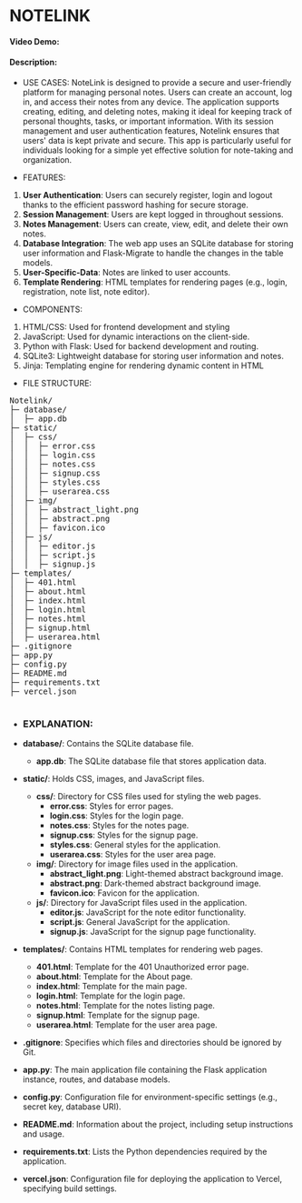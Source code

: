 # NOTELINK
#### Video Demo:  [<URL HERE>](https://youtu.be/Zw1L4m9HvSA?si=y7MqZ0m8C2Xywoc4)
#### Description:
- USE CASES:
NoteLink is designed to provide a secure and user-friendly platform for managing personal notes. Users can create an account, log in, and access their notes from any device. The application supports creating, editing, and deleting notes, making it ideal for keeping track of personal thoughts, tasks, or important information. With its session management and user authentication features, Notelink ensures that users' data is kept private and secure. This app is particularly useful for individuals looking for a simple yet effective solution for note-taking and organization.

- FEATURES:
1. **User Authentication**: Users can securely register, login and logout thanks to the efficient password hashing for secure storage.
2. **Session Management**: Users are kept logged in throughout sessions.
3. **Notes Management**: Users can create, view, edit, and delete their own notes.
4. **Database Integration**: The web app uses an SQLite database for storing user information and Flask-Migrate to handle the changes in the table models.
5. **User-Specific-Data**: Notes are linked to user accounts.
6. **Template Rendering**: HTML templates for rendering pages (e.g., login, registration, note list, note editor).


- COMPONENTS:
1. HTML/CSS: Used for frontend development and styling
2. JavaScript: Used for dynamic interactions on the client-side.
3. Python with Flask: Used for backend development and routing.
5. SQLite3: Lightweight database for storing user information and notes.
6. Jinja: Templating engine for rendering dynamic content in HTML

- FILE STRUCTURE:
<pre>
Notelink/
├─ database/
│  ├─ app.db
├─ static/
│  ├─ css/
│  │  ├─ error.css
│  │  ├─ login.css
│  │  ├─ notes.css
│  │  ├─ signup.css
│  │  ├─ styles.css
│  │  ├─ userarea.css
│  ├─ img/
│  │  ├─ abstract_light.png
│  │  ├─ abstract.png
│  │  ├─ favicon.ico
│  ├─ js/
│  │  ├─ editor.js
│  │  ├─ script.js
│  │  ├─ signup.js
├─ templates/
│  ├─ 401.html
│  ├─ about.html
│  ├─ index.html
│  ├─ login.html
│  ├─ notes.html
│  ├─ signup.html
│  ├─ userarea.html
├─ .gitignore
├─ app.py
├─ config.py
├─ README.md
├─ requirements.txt
├─ vercel.json

</pre>

-  ### EXPLANATION:
- **database/**: Contains the SQLite database file.
  - **app.db**: The SQLite database file that stores application data.
  
- **static/**: Holds CSS, images, and JavaScript files.
  - **css/**: Directory for CSS files used for styling the web pages.
    - **error.css**: Styles for error pages.
    - **login.css**: Styles for the login page.
    - **notes.css**: Styles for the notes page.
    - **signup.css**: Styles for the signup page.
    - **styles.css**: General styles for the application.
    - **userarea.css**: Styles for the user area page.
  - **img/**: Directory for image files used in the application.
    - **abstract_light.png**: Light-themed abstract background image.
    - **abstract.png**: Dark-themed abstract background image.
    - **favicon.ico**: Favicon for the application.
  - **js/**: Directory for JavaScript files used in the application.
    - **editor.js**: JavaScript for the note editor functionality.
    - **script.js**: General JavaScript for the application.
    - **signup.js**: JavaScript for the signup page functionality.
    
- **templates/**: Contains HTML templates for rendering web pages.
  - **401.html**: Template for the 401 Unauthorized error page.
  - **about.html**: Template for the About page.
  - **index.html**: Template for the main page.
  - **login.html**: Template for the login page.
  - **notes.html**: Template for the notes listing page.
  - **signup.html**: Template for the signup page.
  - **userarea.html**: Template for the user area page.
  
- **.gitignore**: Specifies which files and directories should be ignored by Git.
- **app.py**: The main application file containing the Flask application instance, routes, and database models.
- **config.py**: Configuration file for environment-specific settings (e.g., secret key, database URI).
- **README.md**: Information about the project, including setup instructions and usage.
- **requirements.txt**: Lists the Python dependencies required by the application.
- **vercel.json**: Configuration file for deploying the application to Vercel, specifying build settings.




